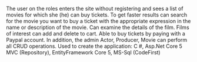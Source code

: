  The user on the roles enters the site without registering and sees a list of movies for which she  (he) can buy tickets. To get faster results can search for the movie you want to buy a ticket with the appropriate expression in the name or description of the movie. Can examine the details of the film. Films of interest can add and delete to cart. Able to buy tickets by paying with a Paypal account. In addition, the admin Actor, Producer, Movie can perform all CRUD operations. Used to create the application: C #, Asp.Net Core 5 MVC (Repository), EntityFramework Core 5, MS-Sql (CodeFirst)
